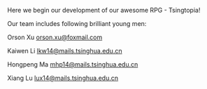 Here we begin our development of our awesome RPG - Tsingtopia!

Our team includes following brilliant young men:

Orson Xu orson.xu@foxmail.com

Kaiwen Li lkw14@mails.tsinghua.edu.cn

Hongpeng Ma mhp14@mails.tsinghua.edu.cn 

Xiang Lu lux14@mails.tsinghua.edu.cn
